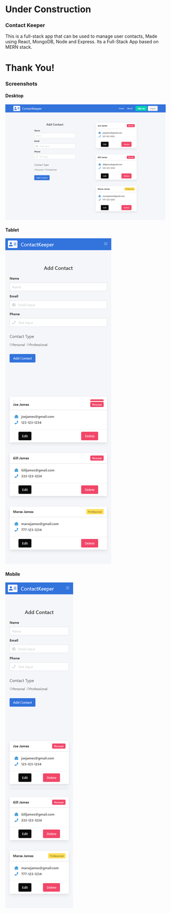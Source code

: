 # Under Construction

### Contact Keeper

This is a full-stack app that can be used to manage user contacts, Made using React, MongoDB, Node and Express. Its a Full-Stack App based on MERN stack.

# Thank You!

### Screenshots

#### Desktop

![Contact-Keeper-Desktop](https://raw.githubusercontent.com/globalkonvict/contact-keeper/master/screens/contact-keeper-desktop.png "Contact-Keeper-Desktop")

#### Tablet

![Contact-Keeper-Tablet](https://raw.githubusercontent.com/globalkonvict/contact-keeper/master/screens/contact-keeper-tab.png "Contact-Keeper-Tablet")


#### Mobile

![Contact-Keeper-Mobile](https://raw.githubusercontent.com/globalkonvict/contact-keeper/master/screens/contact-keeper-mobile.png "Contact-Keeper-Mobile")
